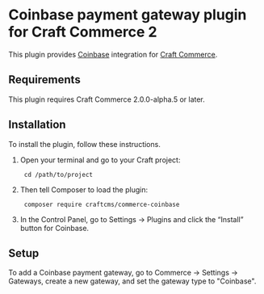 Coinbase payment gateway plugin for Craft Commerce 2
=======================

This plugin provides [Coinbase](https://commerce.coinbase.com/) integration for [Craft Commerce](https://craftcommerce.com/).

## Requirements

This plugin requires Craft Commerce 2.0.0-alpha.5 or later.

## Installation

To install the plugin, follow these instructions.

1. Open your terminal and go to your Craft project:

        cd /path/to/project

2. Then tell Composer to load the plugin:

        composer require craftcms/commerce-coinbase

3. In the Control Panel, go to Settings → Plugins and click the “Install” button for Coinbase.

## Setup

To add a Coinbase payment gateway, go to Commerce → Settings → Gateways, create a new gateway, and set the gateway type to "Coinbase".

